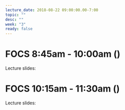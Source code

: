 ```yaml
---
lecture_date: 2018-08-22 09:00:00.00-7:00
topic: ""
desc: ""
week: "3"
ready: false
---
```


# FOCS 8:45am - 10:00am ()

Lecture slides:




# FOCS 10:15am - 11:30am ()

Lecture slides: 
